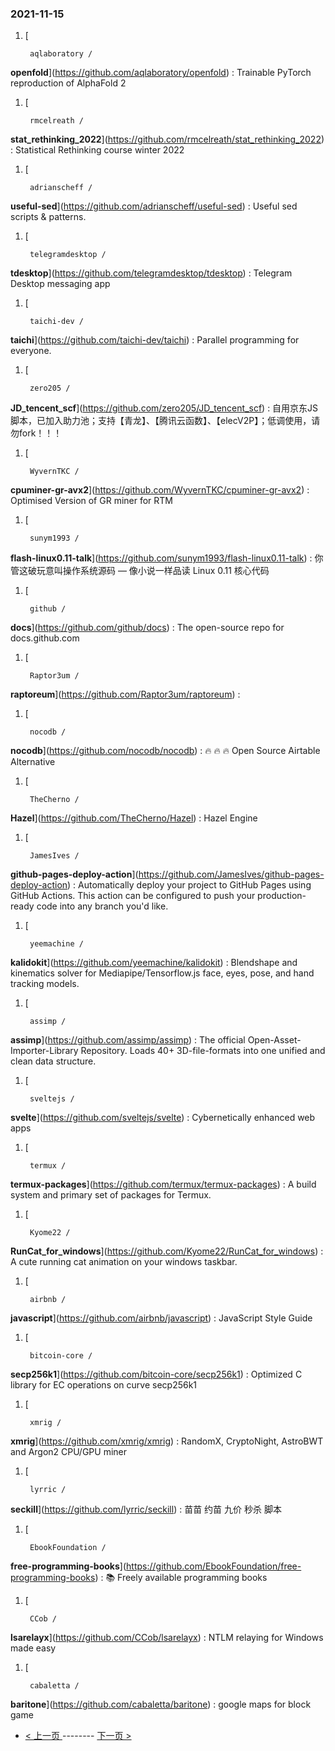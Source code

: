 ### 2021-11-15 
1. [
    

        aqlaboratory /
**openfold**](https://github.com/aqlaboratory/openfold) : Trainable PyTorch reproduction of AlphaFold 2
1. [
    

        rmcelreath /
**stat_rethinking_2022**](https://github.com/rmcelreath/stat_rethinking_2022) : Statistical Rethinking course winter 2022
1. [
    

        adrianscheff /
**useful-sed**](https://github.com/adrianscheff/useful-sed) : Useful sed scripts & patterns.
1. [
    

        telegramdesktop /
**tdesktop**](https://github.com/telegramdesktop/tdesktop) : Telegram Desktop messaging app
1. [
    

        taichi-dev /
**taichi**](https://github.com/taichi-dev/taichi) : Parallel programming for everyone.
1. [
    

        zero205 /
**JD_tencent_scf**](https://github.com/zero205/JD_tencent_scf) : 自用京东JS脚本，已加入助力池；支持【青龙】、【腾讯云函数】、【elecV2P】；低调使用，请勿fork！！！
1. [
    

        WyvernTKC /
**cpuminer-gr-avx2**](https://github.com/WyvernTKC/cpuminer-gr-avx2) : Optimised Version of GR miner for RTM
1. [
    

        sunym1993 /
**flash-linux0.11-talk**](https://github.com/sunym1993/flash-linux0.11-talk) : 你管这破玩意叫操作系统源码 — 像小说一样品读 Linux 0.11 核心代码
1. [
    

        github /
**docs**](https://github.com/github/docs) : The open-source repo for docs.github.com
1. [
    

        Raptor3um /
**raptoreum**](https://github.com/Raptor3um/raptoreum) : 
1. [
    

        nocodb /
**nocodb**](https://github.com/nocodb/nocodb) : 🔥 🔥 🔥 Open Source Airtable Alternative
1. [
    

        TheCherno /
**Hazel**](https://github.com/TheCherno/Hazel) : Hazel Engine
1. [
    

        JamesIves /
**github-pages-deploy-action**](https://github.com/JamesIves/github-pages-deploy-action) : Automatically deploy your project to GitHub Pages using GitHub Actions. This action can be configured to push your production-ready code into any branch you'd like.
1. [
    

        yeemachine /
**kalidokit**](https://github.com/yeemachine/kalidokit) : Blendshape and kinematics solver for Mediapipe/Tensorflow.js face, eyes, pose, and hand tracking models.
1. [
    

        assimp /
**assimp**](https://github.com/assimp/assimp) : The official Open-Asset-Importer-Library Repository. Loads 40+ 3D-file-formats into one unified and clean data structure.
1. [
    

        sveltejs /
**svelte**](https://github.com/sveltejs/svelte) : Cybernetically enhanced web apps
1. [
    

        termux /
**termux-packages**](https://github.com/termux/termux-packages) : A build system and primary set of packages for Termux.
1. [
    

        Kyome22 /
**RunCat_for_windows**](https://github.com/Kyome22/RunCat_for_windows) : A cute running cat animation on your windows taskbar.
1. [
    

        airbnb /
**javascript**](https://github.com/airbnb/javascript) : JavaScript Style Guide
1. [
    

        bitcoin-core /
**secp256k1**](https://github.com/bitcoin-core/secp256k1) : Optimized C library for EC operations on curve secp256k1
1. [
    

        xmrig /
**xmrig**](https://github.com/xmrig/xmrig) : RandomX, CryptoNight, AstroBWT and Argon2 CPU/GPU miner
1. [
    

        lyrric /
**seckill**](https://github.com/lyrric/seckill) : 苗苗 约苗 九价 秒杀 脚本
1. [
    

        EbookFoundation /
**free-programming-books**](https://github.com/EbookFoundation/free-programming-books) : 📚 Freely available programming books
1. [
    

        CCob /
**lsarelayx**](https://github.com/CCob/lsarelayx) : NTLM relaying for Windows made easy
1. [
    

        cabaletta /
**baritone**](https://github.com/cabaletta/baritone) : google maps for block game 

- [ < 上一页 ](https://github.com/able8/github-trending-daily-record/blob/master/2021-11-14.md) -------- [ 下一页 > ](https://github.com/able8/github-trending-daily-record/blob/master/2021-11-16.md)